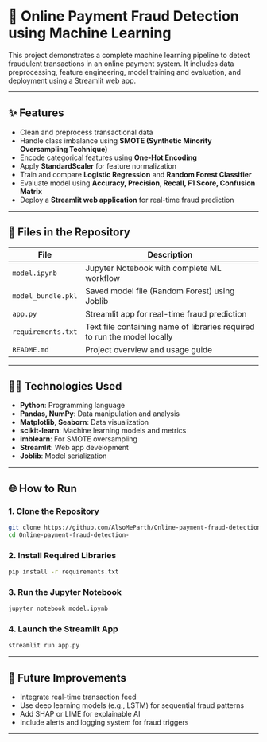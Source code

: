 # 🔐 Online Payment Fraud Detection using Machine Learning

This project demonstrates a complete machine learning pipeline to detect fraudulent transactions in an online payment system. It includes data preprocessing, feature engineering, model training and evaluation, and deployment using a Streamlit web app.

---

## ✨ Features

- Clean and preprocess transactional data
- Handle class imbalance using **SMOTE (Synthetic Minority Oversampling Technique)**
- Encode categorical features using **One-Hot Encoding**
- Apply **StandardScaler** for feature normalization
- Train and compare **Logistic Regression** and **Random Forest Classifier**
- Evaluate model using **Accuracy, Precision, Recall, F1 Score, Confusion Matrix**
- Deploy a **Streamlit web application** for real-time fraud prediction

---

## 📄 Files in the Repository

| File | Description |
|------|-------------|
| `model.ipynb` | Jupyter Notebook with complete ML workflow |
| `model_bundle.pkl` | Saved model file (Random Forest) using Joblib |
| `app.py` | Streamlit app for real-time fraud prediction |
| `requirements.txt` | Text file containing name of libraries required to run the model locally |
| `README.md` | Project overview and usage guide |

---

## 👨‍💻 Technologies Used

- **Python**: Programming language
- **Pandas, NumPy**: Data manipulation and analysis
- **Matplotlib, Seaborn**: Data visualization
- **scikit-learn**: Machine learning models and metrics
- **imblearn**: For SMOTE oversampling
- **Streamlit**: Web app development
- **Joblib**: Model serialization

---

## 🌐 How to Run

### 1. Clone the Repository
```bash
git clone https://github.com/AlsoMeParth/Online-payment-fraud-detection-.git
cd Online-payment-fraud-detection-
```

### 2. Install Required Libraries
```bash
pip install -r requirements.txt
```

### 3. Run the Jupyter Notebook
```bash
jupyter notebook model.ipynb
```

### 4. Launch the Streamlit App
```bash
streamlit run app.py
```

---

## 🚀 Future Improvements
- Integrate real-time transaction feed
- Use deep learning models (e.g., LSTM) for sequential fraud patterns
- Add SHAP or LIME for explainable AI
- Include alerts and logging system for fraud triggers

---


